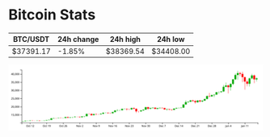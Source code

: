 # Bitcoin Stats

BTC/USDT|24h change|24h high|24h low|
|---|---|---|---|
|$37391.17|-1.85%|$38369.54|$34408.00|

<img src="./chart.svg">
